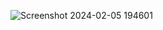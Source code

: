 ![Screenshot 2024-02-05 194601](https://github.com/kongarasan/E-Commerce-Website/assets/117347101/c7bc7ae9-9b14-4956-b9a2-850a5a1996c0)
